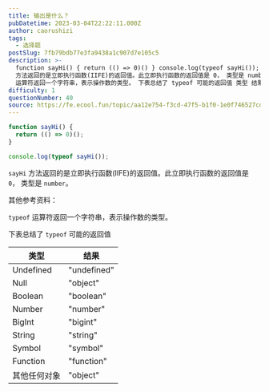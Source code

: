 ```yaml
---
title: 输出是什么？
pubDatetime: 2023-03-04T22:22:11.000Z
author: caorushizi
tags:
  - 选择题
postSlug: 7fb79bdb77e3fa9438a1c907d7e105c5
description: >-
  function sayHi() { return (() => 0)() } console.log(typeof sayHi()); sayHi
  方法返回的是立即执行函数(IIFE)的返回值。此立即执行函数的返回值是 0， 类型是 number。 其他参考资料： typeof
  运算符返回一个字符串，表示操作数的类型。 下表总结了 typeof 可能的返回值 类型 结果 Undefined "u
difficulty: 1
questionNumber: 40
source: https://fe.ecool.fun/topic/aa12e754-f3cd-47f5-b1f0-1e0f746527cd
---
```


```javascript
function sayHi() {
  return (() => 0)();
}

console.log(typeof sayHi());
```

`sayHi` 方法返回的是立即执行函数(IIFE)的返回值。此立即执行函数的返回值是 `0`， 类型是 `number`。

其他参考资料：

`typeof` 运算符返回一个字符串，表示操作数的类型。

下表总结了 `typeof` 可能的返回值

| 类型         | 结果        |
| ------------ | ----------- |
| Undefined    | "undefined" |
| Null         | "object"    |
| Boolean      | "boolean"   |
| Number       | "number"    |
| BigInt       | "bigint"    |
| String       | "string"    |
| Symbol       | "symbol"    |
| Function     | "function"  |
| 其他任何对象 | "object"    |

